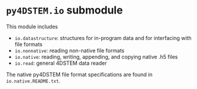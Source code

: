 # `py4DSTEM.io` submodule

This module includes
- `io.datastructure`: structures for in-program data and for interfacing with file formats
- `io.nonnative`: reading non-native file formats
- `io.native`: reading, writing, appending, and copying native .h5 files
- `io.read`: general 4DSTEM data reader

The native py4DSTEM file format specifications are found in `io.native.README.txt`.

